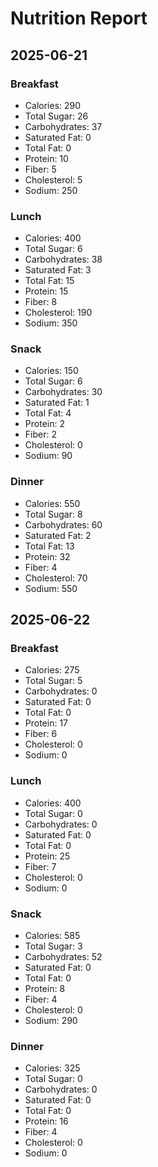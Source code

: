 # Nutrition Report

## 2025-06-21
### Breakfast
- Calories: 290
- Total Sugar: 26
- Carbohydrates: 37
- Saturated Fat: 0
- Total Fat: 0
- Protein: 10
- Fiber: 5
- Cholesterol: 5
- Sodium: 250

### Lunch
- Calories: 400
- Total Sugar: 6
- Carbohydrates: 38
- Saturated Fat: 3
- Total Fat: 15
- Protein: 15
- Fiber: 8
- Cholesterol: 190
- Sodium: 350

### Snack
- Calories: 150
- Total Sugar: 6
- Carbohydrates: 30
- Saturated Fat: 1
- Total Fat: 4
- Protein: 2
- Fiber: 2
- Cholesterol: 0
- Sodium: 90

### Dinner
- Calories: 550
- Total Sugar: 8
- Carbohydrates: 60
- Saturated Fat: 2
- Total Fat: 13
- Protein: 32
- Fiber: 4
- Cholesterol: 70
- Sodium: 550

## 2025-06-22
### Breakfast
- Calories: 275
- Total Sugar: 5
- Carbohydrates: 0
- Saturated Fat: 0
- Total Fat: 0
- Protein: 17
- Fiber: 6
- Cholesterol: 0
- Sodium: 0

### Lunch
- Calories: 400
- Total Sugar: 0
- Carbohydrates: 0
- Saturated Fat: 0
- Total Fat: 0
- Protein: 25
- Fiber: 7
- Cholesterol: 0
- Sodium: 0

### Snack
- Calories: 585
- Total Sugar: 3
- Carbohydrates: 52
- Saturated Fat: 0
- Total Fat: 0
- Protein: 8
- Fiber: 4
- Cholesterol: 0
- Sodium: 290

### Dinner
- Calories: 325
- Total Sugar: 0
- Carbohydrates: 0
- Saturated Fat: 0
- Total Fat: 0
- Protein: 16
- Fiber: 4
- Cholesterol: 0
- Sodium: 0

